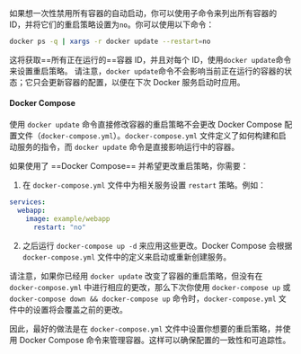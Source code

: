 如果想一次性禁用所有容器的自动启动，你可以使用子命令来列出所有容器的 ID，并将它们的重启策略设置为`no`。你可以使用以下命令：
```sh
docker ps -q | xargs -r docker update --restart=no
```
这将获取==所有正在运行的==容器 ID，并且对每个 ID，使用`docker update`命令来设置重启策略。
请注意，`docker update`命令不会影响当前正在运行的容器的状态；它只会更新容器的配置，以便在下次 Docker 服务启动时应用。

#### Docker Compose
使用 `docker update` 命令直接修改容器的重启策略不会更改 Docker Compose 配置文件（`docker-compose.yml`）。`docker-compose.yml` 文件定义了如何构建和启动服务的指令，而 `docker update` 命令是直接影响运行中的容器。

如果使用了 ==Docker Compose== 并希望更改重启策略，你需要：

1. 在 `docker-compose.yml` 文件中为相关服务设置 `restart` 策略。例如：
```yml
services:   
  webapp:     
    image: example/webapp     
      restart: "no"
```

2. 之后运行 `docker-compose up -d` 来应用这些更改。Docker Compose 会根据 `docker-compose.yml` 文件中的定义来启动或重新创建服务。

请注意，如果你已经用 `docker update` 改变了容器的重启策略，但没有在 `docker-compose.yml` 中进行相应的更改，那么下次你使用 `docker-compose up` 或 `docker-compose down && docker-compose up` 命令时，`docker-compose.yml` 文件中的设置将会覆盖之前的更改。

因此，最好的做法是在 `docker-compose.yml` 文件中设置你想要的重启策略，并使用 Docker Compose 命令来管理容器。这样可以确保配置的一致性和可追踪性。